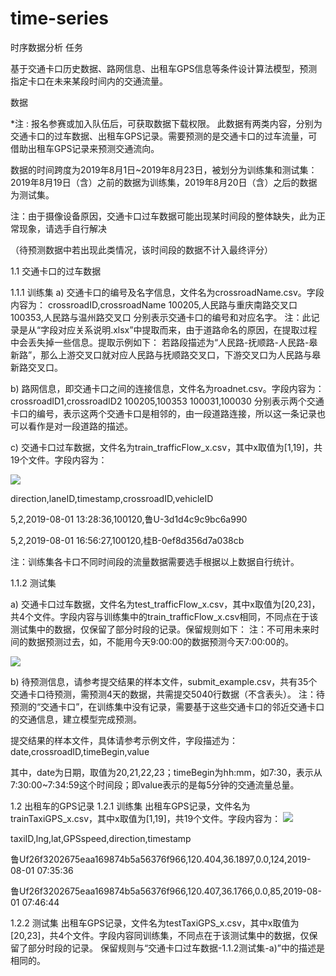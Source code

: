 # time-series
时序数据分析
任务

基于交通卡口历史数据、路网信息、出租车GPS信息等条件设计算法模型，预测指定卡口在未来某段时间内的交通流量。

数据

*注 : 报名参赛或加入队伍后，可获取数据下载权限。
此数据有两类内容，分别为交通卡口的过车数据、出租车GPS记录。需要预测的是交通卡口的过车流量，可借助出租车GPS记录来预测交通流向。

数据的时间跨度为2019年8月1日~2019年8月23日，被划分为训练集和测试集： 2019年8月19日（含）之前的数据为训练集，2019年8月20日（含）之后的数据为测试集。

注：由于摄像设备原因，交通卡口过车数据可能出现某时间段的整体缺失，此为正常现象，请选手自行解决

（待预测数据中若出现此类情况，该时间段的数据不计入最终评分）



1.1 交通卡口的过车数据

1.1.1 训练集
a) 交通卡口的编号及名字信息，文件名为crossroadName.csv。字段内容为：
crossroadID,crossroadName
100205,人民路与重庆南路交叉口
100353,人民路与温州路交叉口
分别表示交通卡口的编号和对应名字。
注：此记录是从“字段对应关系说明.xlsx”中提取而来，由于道路命名的原因，在提取过程中会丢失掉一些信息。提取示例如下：
若路段描述为“人民路-抚顺路-人民路-皋新路”，那么上游交叉口就对应人民路与抚顺路交叉口，下游交叉口为人民路与皋新路交叉口。

b) 路网信息，即交通卡口之间的连接信息，文件名为roadnet.csv。字段内容为：
crossroadID1,crossroadID2
100205,100353
100031,100030
分别表示两个交通卡口的编号，表示这两个交通卡口是相邻的，由一段道路连接，所以这一条记录也可以看作是对一段道路的描述。

c) 交通卡口过车数据，文件名为train_trafficFlow_x.csv，其中x取值为[1,19]，共19个文件。字段内容为：

![](http://dc-anhui.obs.cn-east-2.myhwclouds.com/pkbigdata/master.other.img/f4b7ec31-8ddc-4ba0-b2ab-57e8e45c55d9.png)

direction,laneID,timestamp,crossroadID,vehicleID

5,2,2019-08-01 13:28:36,100120,鲁U-3d1d4c9c9bc6a990

5,2,2019-08-01 16:56:27,100120,桂B-0ef8d356d7a038cb

注：训练集各卡口不同时间段的流量数据需要选手根据以上数据自行统计。

1.1.2 测试集

a) 交通卡口过车数据，文件名为test_trafficFlow_x.csv，其中x取值为[20,23]，共4个文件。字段内容与训练集中的train_trafficFlow_x.csv相同，不同点在于该测试集中的数据，仅保留了部分时段的记录。保留规则如下：
注：不可用未来时间的数据预测过去，如，不能用今天9:00:00的数据预测今天7:00:00的。

![](http://dc-anhui.obs.cn-east-2.myhwclouds.com/pkbigdata/master.other.img/abc59b48-3943-451d-9308-6ec46e051289.png)

b) 待预测信息，请参考提交结果的样本文件，submit_example.csv，共有35个交通卡口待预测，需预测4天的数据，共需提交5040行数据（不含表头）。
注：待预测的“交通卡口”，在训练集中没有记录，需要基于这些交通卡口的邻近交通卡口的交通信息，建立模型完成预测。

提交结果的样本文件，具体请参考示例文件，字段描述为：date,crossroadID,timeBegin,value

其中，date为日期，取值为20,21,22,23；timeBegin为hh:mm，如7:30，表示从7:30:00~7:34:59这个时间段；即value表示的是每5分钟的交通流量总量。  

1.2 出租车的GPS记录
1.2.1 训练集
出租车GPS记录，文件名为trainTaxiGPS_x.csv，其中x取值为[1,19]，共19个文件。字段内容为：
![](http://dc-anhui.obs.cn-east-2.myhwclouds.com/pkbigdata/master.other.img/41594cce-a5a5-432a-8ad9-9b69a83523b5.png)

taxiID,lng,lat,GPSspeed,direction,timestamp

鲁Uf26f3202675eaa169874b5a56376f966,120.404,36.1897,0.0,124,2019-08-01 07:35:36

鲁Uf26f3202675eaa169874b5a56376f966,120.407,36.1766,0.0,85,2019-08-01 07:46:44


1.2.2 测试集
出租车GPS记录，文件名为testTaxiGPS_x.csv，其中x取值为[20,23]，共4个文件。字段内容同训练集，不同点在于该测试集中的数据，仅保留了部分时段的记录。
保留规则与“交通卡口过车数据-1.1.2测试集-a)”中的描述是相同的。
